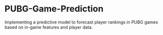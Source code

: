 # PUBG-Game-Prediction
Implementing a predictive model to forecast player rankings in PUBG games based on in-game features and player data.
